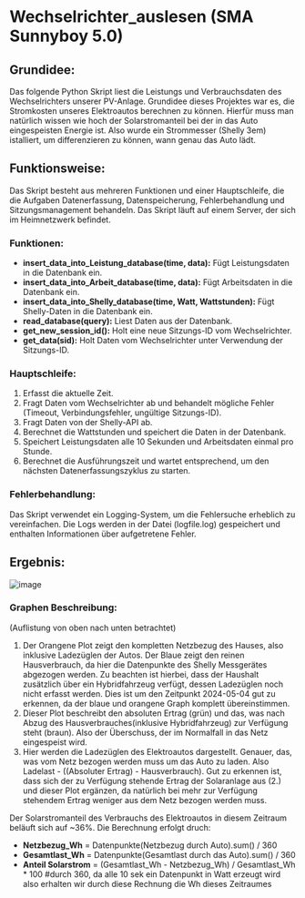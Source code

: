 # Wechselrichter_auslesen (SMA Sunnyboy 5.0)

## Grundidee:
Das folgende Python Skript liest die Leistungs und Verbrauchsdaten des Wechselrichters unserer PV-Anlage. Grundidee dieses Projektes war es, die Stromkosten unseres Elektroautos berechnen zu können. Hierfür muss man natürlich wissen wie hoch der Solarstromanteil bei der in das Auto eingespeisten Energie ist. Also wurde ein Strommesser (Shelly 3em) istalliert, um differenzieren zu können, wann genau das Auto lädt.

## Funktionsweise:
Das Skript besteht aus mehreren Funktionen und einer Hauptschleife, die die Aufgaben Datenerfassung,
Datenspeicherung, Fehlerbehandlung und Sitzungsmanagement behandeln. Das Skript läuft auf einem Server, der sich im Heimnetzwerk befindet. 

### Funktionen:
- **insert_data_into_Leistung_database(time, data):** Fügt Leistungsdaten in die Datenbank ein.
- **insert_data_into_Arbeit_database(time, data):** Fügt Arbeitsdaten in die Datenbank ein.
- **insert_data_into_Shelly_database(time, Watt, Wattstunden):** Fügt Shelly-Daten in die Datenbank ein.
- **read_database(query):** Liest Daten aus der Datenbank.
- **get_new_session_id():** Holt eine neue Sitzungs-ID vom Wechselrichter.
- **get_data(sid):** Holt Daten vom Wechselrichter unter Verwendung der Sitzungs-ID.

### Hauptschleife:
1. Erfasst die aktuelle Zeit.
2. Fragt Daten vom Wechselrichter ab und behandelt mögliche Fehler (Timeout, Verbindungsfehler, ungültige Sitzungs-ID).
3. Fragt Daten von der Shelly-API ab.
4. Berechnet die Wattstunden und speichert die Daten in der Datenbank.
5. Speichert Leistungsdaten alle 10 Sekunden und Arbeitsdaten einmal pro Stunde.
6. Berechnet die Ausführungszeit und wartet entsprechend, um den nächsten Datenerfassungszyklus zu starten.

### Fehlerbehandlung:
Das Skript verwendet ein Logging-System, um die Fehlersuche erheblich zu vereinfachen. Die Logs werden in der Datei (logfile.log) gespeichert und enthalten Informationen über aufgetretene Fehler.

## Ergebnis:
![image](https://github.com/user-attachments/assets/0c843615-8c3d-430a-ac9c-f1a37124a82e)
### Graphen Beschreibung:
(Auflistung von oben nach unten betrachtet)
1. Der Orangene Plot zeigt den kompletten Netzbezug des Hauses, also inklusive Ladezüglen der Autos. Der Blaue zeigt den reinen Hausverbrauch, da hier die Datenpunkte des Shelly Messgerätes abgezogen werden. Zu beachten ist hierbei, dass der Haushalt zusätzlich über ein Hybridfahrzeug verfügt, dessen Ladezüglen noch nicht erfasst werden. Dies ist um den Zeitpunkt 2024-05-04 gut zu erkennen, da der blaue und orangene Graph komplett übereinstimmen.
2. Dieser Plot beschreibt den absoluten Ertrag (grün) und das, was nach Abzug des Hausverbrauches(inklusive Hybridfahrzeug) zur Verfügung steht (braun). Also der Überschuss, der im Normalfall in das Netz eingespeist wird.
3. Hier werden die Ladezüglen des Elektroautos dargestellt. Genauer, das, was vom Netz bezogen werden muss um das Auto zu laden. Also Ladelast - ((Absoluter Ertrag) - Hausverbrauch). Gut zu erkennen ist, dass sich der zu Verfügung stehende Ertrag der Solaranlage aus (2.) und dieser Plot ergänzen, da natürlich bei mehr zur Verfügung stehendem Ertrag weniger aus dem Netz bezogen werden muss.

Der Solarstromanteil des Verbrauchs des Elektroautos in diesem Zeitraum beläuft sich auf ~36%. Die Berechnung erfolgt druch:
- **Netzbezug_Wh** = Datenpunkte(Netzbezug durch Auto).sum() / 360
- **Gesamtlast_Wh** = Datenpunkte(Gesamtlast durch das Auto).sum() / 360
- **Anteil Solarstrom** = (Gesamtlast_Wh - Netzbezug_Wh) / Gesamtlast_Wh * 100
 #durch 360, da alle 10 sek ein Datenpunkt in Watt erzeugt wird also erhalten wir durch diese Rechnung die     Wh dieses Zeitraumes








